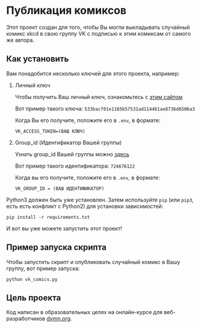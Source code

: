# Публикация комиксов
Этот проект создан для того, чтобы Вы могли выкладывать случайный комикс xkcd в свою группу VK с подписью к этим комиксам от самого же автора.

## Как установить
Вам понадобится несколько ключей для этого проекта, например:
1. Личный ключ

    Чтобы получить Ваш личный ключ, ознакомьтесь с [этим сайтом](https://dev.vk.com/ru/api/access-token/implicit-flow-user?ref=old_portal)

    Вот пример такого ключа: `533bacf01e1165b57531ad114461ae8736d6506a3`

    Когда Вы его получите, положите его в `.env`, в формате:
    ```
    VK_ACCESS_TOKEN=(ВАШ КЛЮЧ)
    ```

3. Group_id (Идентификатор Вашей группы)

    Узнать group_id Вашей группы можно [здесь](https://regvk.com/id/)

    Вот пример такого идентификатора: `724676122`

    Когда вы его получите, положите его в `.env`, в формате:
    ```
    VK_GROUP_ID = (ВАШ ИДЕНТИФИКАТОР)
    ```


Python3 должен быть уже установлен. Затем используйте `pip` (или `pip3`, есть есть конфликт с Python2) для установки зависимостей:
```
pip install -r requirements.txt
```

И вот вы уже можете запустить этот проект!


## Пример запуска скрипта
Чтобы запустить скрипт и опубликовать случайный комикс в Вашу группу, вот пример запуска:
```
python vk_comics.py
```

## Цель проекта
Код написан в образовательных целях на онлайн-курсе для веб-разработчиков [dvmn.org](https://dvmn.org/).
